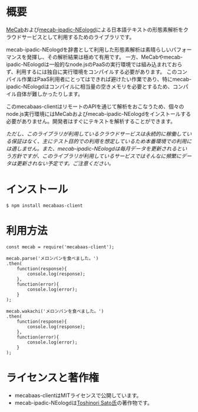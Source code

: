 # 概要

[MeCab](http://taku910.github.io/mecab/)および[mecab-ipadic-NEologd](https://github.com/neologd/mecab-ipadic-neologd/blob/master/README.ja.md)による日本語テキストの形態素解析をクラウドサービスとして利用するためのライブラリです。

mecab-ipadic-NEologdを辞書として利用した形態素解析は素晴らしいパフォーマンスを発揮し、その解析結果は極めて有用です。
一方、MeCabやmecab-ipadic-NEologdは一般的なnode.jsのPaaSの実行環境では組み込まれておらず、利用するには独自に実行環境をコンパイルする必要があります。
このコンパイル作業はPaaS利用者にとってはできれば避けたい作業であり、特にmecab-ipadic-NEologdはコンパイルに相当量の空きメモリを必要とするため、コンパイル自体が難しかったりします。

このmecabaas-clientはリモートのAPIを通じて解析をおこなうため、個々のnode.js実行環境にはMeCabおよびmecab-ipadic-NEologdをインストールする必要がありません。開発者はすぐにテキストを解析することができます。

*ただし、このライブラリが利用しているクラウドサービスは永続的に稼働している保証はなく、主にテスト目的での利用を想定しているため本番環境での利用には適しません。また、mecab-ipadic-NEologdは毎月データを更新されるという方針ですが、このライブラリが利用しているサービスではそんなに頻繁にデータは更新されない予定です。ご注意ください。*

# インストール

```
$ npm install mecabaas-client
```

# 利用方法

```
const mecab = require('mecabaas-client');

mecab.parse('メロンパンを食べました。')
.then(
    function(response){
        console.log(response);
    },
    function(error){
        console.log(error);
    }
);

mecab.wakachi('メロンパンを食べました。')
.then(
    function(response){
        console.log(response);
    },
    function(error){
        console.log(error);
    }
);
```

# ライセンスと著作権

- mecabaas-clientはMITライセンスで公開しています。
- mecab-ipadic-NEologdは[Toshinori Sato氏](https://github.com/overlast)の著作物です。
